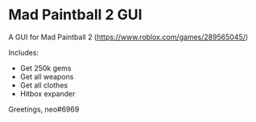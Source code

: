 # Mad Paintball 2 GUI
A GUI for Mad Paintball 2 (https://www.roblox.com/games/289565045/)

Includes:
- Get 250k gems
- Get all weapons
- Get all clothes
- Hitbox expander

Greetings,
neo#6969
